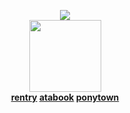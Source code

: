 <div align = center>

![](https://komarev.com/ghpvc/?username=zyvism&color=7a7a7a&style=flat-square&label=rituals+placed)
<br><img src="https://files.catbox.moe/so8b9z.webp" width="115" height="115">
<br><b>[rentry](https://rentry.co/fragiIecuItist) [atabook](https://goge.atabook.org) [ponytown](https://rentry.co/platonicskgo)</b>
